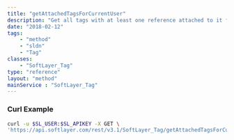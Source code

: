 ```yaml
---
title: "getAttachedTagsForCurrentUser"
description: "Get all tags with at least one reference attached to it for the current account. The total items header for this method contains the total number of attached tags even if a result limit is applied. "
date: "2018-02-12"
tags:
    - "method"
    - "sldn"
    - "Tag"
classes:
    - "SoftLayer_Tag"
type: "reference"
layout: "method"
mainService : "SoftLayer_Tag"
---
```


### Curl Example
```bash
curl -u $SL_USER:$SL_APIKEY -X GET \
'https://api.softlayer.com/rest/v3.1/SoftLayer_Tag/getAttachedTagsForCurrentUser'
```
